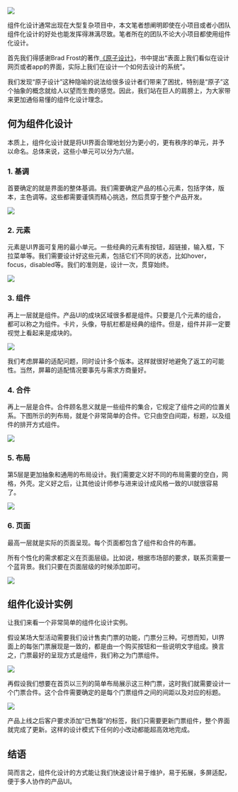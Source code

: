 ![]( https://cdn-images-1.medium.com/max/1500/1*QddpkVU6DTA986YrLzxaow.png)

组件化设计通常出现在大型复杂项目中，本文笔者想阐明即使在小项目或者小团队组件化设计的好处也能发挥得淋漓尽致。笔者所在的团队不论大小项目都使用组件化设计。

首先我们得感谢Brad Frost的著作[《原子设计》]( http://atomicdesign.bradfrost.com/)，书中提出“表面上我们看似在设计网页或者app的界面，实际上我们在设计一个如何去设计的系统”。

我们发现“原子设计”这种隐喻的说法给很多设计者们带来了困扰，特别是“原子”这个抽象的概念就给人以望而生畏的感觉。因此，我们站在巨人的肩膀上，为大家带来更加通俗易懂的组件化设计理念。

## 何为组件化设计

本质上，组件化设计就是将UI界面合理地划分为更小的，更有秩序的单元，并予以命名。总体来说，这些小单元可以分为六层。 

### 1. 基调

首要确定的就是界面的整体基调。我们需要确定产品的核心元素，包括字体，版本，主色调等。这些都需要谨慎而精心挑选，然后贯穿于整个产品开发。

![]( https://cdn-images-1.medium.com/max/750/1*ZS6dVifI8bRs1PhFL8a1Tg.png)


### 2. 元素

元素是UI界面可复用的最小单元。一些经典的元素有按钮，超链接，输入框，下拉菜单等。我们需要设计好这些元素，包括它们不同的状态，比如hover，focus，disabled等。我们的准则是，设计一次，贯穿始终。

![]( https://cdn-images-1.medium.com/max/750/1*KnoBW4w_RCBEwAvzG800TQ.png)

### 3. 组件

再上一层就是组件。产品UI的成块区域很多都是组件。只要是几个元素的组合，都可以称之为组件。卡片，头像，导航栏都是经典的组件。但是，组件并非一定要视觉上看起来是成块的。

![]( https://cdn-images-1.medium.com/max/750/1*iDRvbuMgs9j2OQ_MADU6sw.png)

我们考虑屏幕的适配问题，同时设计多个版本。这样就很好地避免了返工的可能性。当然，屏幕的适配情况要事先与需求方商量好。

### 4. 合件

再上一层是合件。合件顾名思义就是一些组件的集合，它规定了组件之间的位置关系。下图所示的列布局，就是个非常简单的合件。它只由空白间距，标题，以及组件的排开方式组件。

![]( https://cdn-images-1.medium.com/max/750/1*4Hc7Cd6ksSXKe5vzAzVrQw.png)

### 5. 布局

第5层是更加抽象和通用的布局设计。我们需要定义好不同的布局需要的空白，网格，外壳。定义好之后，让其他设计师参与进来设计成风格一致的UI就很容易了。 

![]( https://cdn-images-1.medium.com/max/750/1*vL3mknPTPbBUThj-nhrwIw.png)

### 6. 页面

最高一层就是实际的页面呈现。每个页面都包含了组件和合件的布置。

所有个性化的需求都定义在页面层级。比如说，根据市场部的要求，联系页需要一个蓝背景。我们只要在页面层级的时候添加即可。

![]( https://cdn-images-1.medium.com/max/750/1*tQAbsQmbLY7RAL1tBBPIfg.png)

## 组件化设计实例

让我们来看一个非常简单的组件化设计实例。

假设某场大型活动需要我们设计售卖门票的功能，门票分三种。可想而知，UI界面上的每张门票展现是一致的，都是由一个购买按钮和一些说明文字组成。换言之，门票最好的呈现方式是组件，我们称之为门票组件。 

![]( https://cdn-images-1.medium.com/max/750/1*RS0Q5A8qa8GnjcPqpBg4oA.png)

再假设我们想要在首页以三列的简单布局展示这三种门票，这时我们就需要设计一个门票合件。这个合件需要确定的是每个门票组件之间的间距以及对应的标题。

![]( https://cdn-images-1.medium.com/max/750/1*54sPeC4dOjdLWdHlnVG1fQ.png)

产品上线之后客户要求添加“已售罄”的标签，我们只需要更新门票组件，整个界面就完成了更新。这样的设计模式下任何的小改动都能超高效地完成。

## 结语
简而言之，组件化设计的方式能让我们快速设计易于维护，易于拓展，多屏适配，便于多人协作的产品UI。




